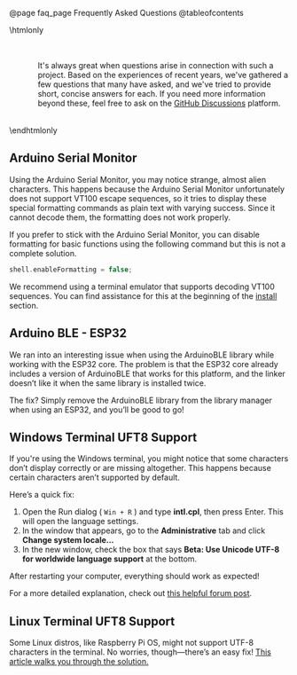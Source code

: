 @page faq_page Frequently Asked Questions
@tableofcontents

\htmlonly
<div style="display:flex; align-items: center;">
    <div style="width:150px; height:150px; margin-right: 20px;">
        <lottie-player src="Thinking-face.json" background="transparent" speed="1" style="width: 100%; height: 100%;" direction="1" playMode="normal" autoplay></lottie-player>
    </div>
    <div>
        <p>It's always great when questions arise in connection with such a project. Based on the experiences of recent years, we've gathered a few questions that many have asked, and we've tried to provide short, concise answers for each. If you need more information beyond these, feel free to ask on the <a href='https://github.com/dani007200964/Shellminator/discussions'>GitHub Discussions</a> platform.
        </p>
    </div>
</div>
\endhtmlonly

## Arduino Serial Monitor

Using the Arduino Serial Monitor, you may notice strange, almost alien characters. This happens because the Arduino Serial Monitor unfortunately does not support VT100 escape sequences, so it tries to display these special formatting commands as plain text with varying success. Since it cannot decode them, the formatting does not work properly.

If you prefer to stick with the Arduino Serial Monitor, you can disable formatting for basic functions using the following command but this is not a complete solution.
```cpp
shell.enableFormatting = false;
```

We recommend using a terminal emulator that supports decoding VT100 sequences. You can find assistance for this at the beginning of the [install](installation_page.md) section.


## Arduino BLE - ESP32

We ran into an interesting issue when using the ArduinoBLE library while working with the ESP32 core. The problem is that the ESP32 core already includes a version of ArduinoBLE that works for this platform, and the linker doesn’t like it when the same library is installed twice.

The fix? Simply remove the ArduinoBLE library from the library manager when using an ESP32, and you’ll be good to go!

## Windows Terminal UFT8 Support

If you're using the Windows terminal, you might notice that some characters don’t display correctly or are missing altogether. This happens because certain characters aren’t supported by default.  

Here’s a quick fix:  
1. Open the Run dialog ( `Win + R` ) and type **intl.cpl**, then press Enter. This will open the language settings.  
2. In the window that appears, go to the **Administrative** tab and click **Change system locale...**  
3. In the new window, check the box that says **Beta: Use Unicode UTF-8 for worldwide language support** at the bottom.  

After restarting your computer, everything should work as expected!  

For a more detailed explanation, check out [this helpful forum post](https://stackoverflow.com/questions/57131654/using-utf-8-encoding-chcp-65001-in-command-prompt-windows-powershell-window).

## Linux Terminal UFT8 Support

Some Linux distros, like Raspberry Pi OS, might not support UTF-8 characters in the terminal.
No worries, though—there’s an easy fix!
[This article walks you through the solution.](https://oorkan.medium.com/emojifying-your-linux-terminal-9a5c1e8f6b3c)